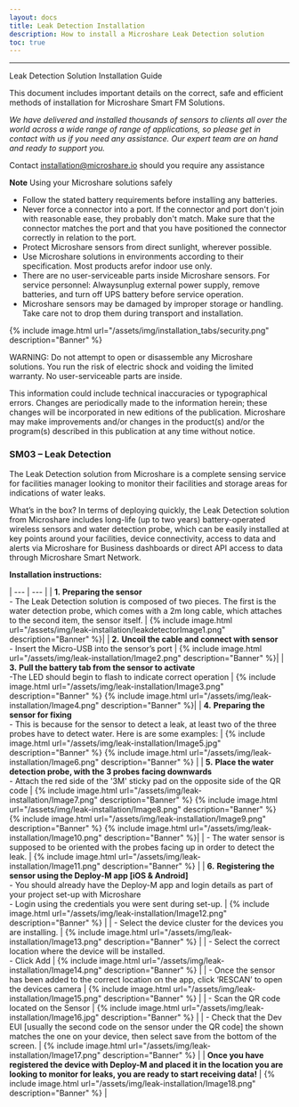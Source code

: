 ```yaml
---
layout: docs
title: Leak Detection Installation
description: How to install a Microshare Leak Detection solution
toc: true
---
```


---------------------------------------

Leak Detection Solution Installation Guide

This document includes important details on the correct, safe and efficient methods of installation for Microshare Smart FM Solutions.

_We have delivered and installed thousands of sensors to clients all over the world across a wide range of range of applications, so please get in contact with us if you need any assistance. Our expert team are on hand and ready to support you._

Contact [installation@microshare.io](mailto:installation@microshare.io) should you require any assistance


**Note** Using your Microshare solutions safely

- Follow the stated battery requirements before installing any batteries. 
- Never force a connector into a port. If the connector and port don&#39;t join with reasonable ease, they probably don&#39;t match. Make sure that the connector matches the port and that you have positioned the connector correctly in relation to the port.
- Protect Microshare sensors from direct sunlight, wherever possible.
- Use Microshare solutions in environments according to their specification. Most products arefor indoor use only. 
- There are no user-serviceable parts inside Microshare sensors. For service personnel: Alwaysunplug external power supply, remove batteries, and turn off UPS battery before service operation. 
- Microshare sensors may be damaged by improper storage or handling. Take care not to drop them during transport and installation.

{% include image.html url="/assets/img/installation_tabs/security.png" description="Banner" %}

WARNING: Do not attempt to open or disassemble any Microshare solutions. You run the risk of electric shock and voiding the limited warranty. No user-serviceable parts are inside.

This information could include technical inaccuracies or typographical errors. Changes are periodically made to the information herein; these changes will be incorporated in new editions of the publication. Microshare may make improvements and/or changes in the product(s) and/or the program(s) described in this publication at any time without notice.

### SM03 – Leak Detection

The Leak Detection solution from Microshare is a complete sensing service for facilities manager looking to monitor their facilities and storage areas for indications of water leaks. 

What’s in the box? In terms of deploying quickly, the Leak Detection solution from Microshare includes long-life (up to two years) battery-operated wireless sensors and water detection probe, which can be easily installed at key points around your facilities, device connectivity, access to data and alerts via Microshare for Business dashboards or direct API access to data through Microshare Smart Network. 


**Installation instructions:**

| --- | --- |
| **1.** **Preparing the sensor** <br>-	The Leak Detection solution is composed of two pieces. The first is the water detection probe, which comes with a 2m long cable, which attaches to the second item, the sensor itself.  | {% include image.html url="/assets/img/leak-installation/leakdetectorImage1.png" description="Banner" %}|
| **2.** **Uncoil the cable and connect with sensor** <br>-	Insert the Micro-USB into the sensor’s port | {% include image.html url="/assets/img/leak-installation/Image2.png" description="Banner" %}|
| **3.** **Pull the battery tab from the sensor to activate** <br>-The LED should begin to flash to indicate correct operation | {% include image.html url="/assets/img/leak-installation/Image3.png" description="Banner" %} {% include image.html url="/assets/img/leak-installation/Image4.png" description="Banner" %}|
| **4.** **Preparing the sensor for fixing** <br>-	This is because for the sensor to detect a leak, at least two of the three probes have to detect water. Here is are some examples: | {% include image.html url="/assets/img/leak-installation/Image5.jpg" description="Banner" %} {% include image.html url="/assets/img/leak-installation/Image6.png" description="Banner" %} |
| **5.** **Place the water detection probe, with the 3 probes facing downwards** <br>-	Attach the red side of the '3M' sticky pad on the opposite side of the QR code  | {% include image.html url="/assets/img/leak-installation/Image7.png" description="Banner" %} {% include image.html url="/assets/img/leak-installation/Image8.png" description="Banner" %} <br> {% include image.html url="/assets/img/leak-installation/Image9.png" description="Banner" %} {% include image.html url="/assets/img/leak-installation/Image10.png" description="Banner" %}|
| -	The water sensor is supposed to be oriented with the probes facing up in order to detect the leak. | {% include image.html url="/assets/img/leak-installation/Image11.png" description="Banner" %} |
| **6.** **Registering the sensor using the Deploy-M app [iOS & Android]** <br> -	You should already have the Deploy-M app and login details as part of your project set-up with Microshare <br> - Login using the credentials you were sent during set-up. | {% include image.html url="/assets/img/leak-installation/Image12.png" description="Banner" %} |
| -	Select the device cluster for the devices you are installing. | {% include image.html url="/assets/img/leak-installation/Image13.png" description="Banner" %} |
| -	Select the correct location where the device will be installed. <br> - Click Add | {% include image.html url="/assets/img/leak-installation/Image14.png" description="Banner" %} |
| -	Once the sensor has been added to the correct location on the app, click ‘RESCAN’ to open the devices camera | {% include image.html url="/assets/img/leak-installation/Image15.png" description="Banner" %} |
| -	Scan the QR code located on the Sensor  | {% include image.html url="/assets/img/leak-installation/Image16.jpg" description="Banner" %} |
| -	Check that the Dev EUI [usually the second code on the sensor under the QR code] the shown matches the one on your device, then select save from the bottom of the screen.  | {% include image.html url="/assets/img/leak-installation/Image17.png" description="Banner" %} |
| **Once you have registered the device with Deploy-M and placed it in the location you are looking to monitor for leaks, you are ready to start receiving data!** | {% include image.html url="/assets/img/leak-installation/Image18.png" description="Banner" %} |


<style>
    tr td:first-child {
        width:60%;
        vetical-align:top;
    }

    tr td:nth-child(2) {
        width:40%;
    }
</style>

